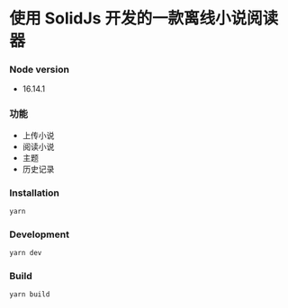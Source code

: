 # 使用 SolidJs 开发的一款离线小说阅读器

### Node version

- 16.14.1

### 功能

- 上传小说
- 阅读小说
- 主题
- 历史记录

### Installation

```sh
yarn
```

### Development

```sh
yarn dev
```

### Build

```sh
yarn build
```
